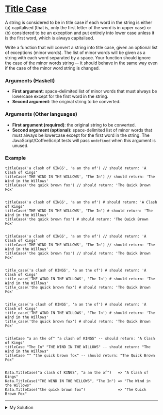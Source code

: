 # [Title Case](https://www.codewars.com/kata/5202ef17a402dd033c000009)

A string is considered to be in title case if each word in the string is either (a) capitalised (that is, only the first
letter of the word is in upper case) or (b) considered to be an exception and put entirely into lower case unless it is
the first word, which is always capitalised.

Write a function that will convert a string into title case, given an optional list of exceptions (minor words). The
list of minor words will be given as a string with each word separated by a space. Your function should ignore the case
of the minor words string -- it should behave in the same way even if the case of the minor word string is changed.

### Arguments (Haskell)

- **First argument**: space-delimited list of minor words that must always be lowercase except for the first word in the
  string.
- **Second argument**: the original string to be converted.

### Arguments (Other languages)

- **First argument (required)**: the original string to be converted.
- **Second argument (optional)**: space-delimited list of minor words that must always be lowercase except for the first
  word in the string. The JavaScript/CoffeeScript tests will pass `undefined` when this argument is unused.

### Example

    titleCase('a clash of KINGS', 'a an the of') // should return: 'A Clash of Kings'
    titleCase('THE WIND IN THE WILLOWS', 'The In') // should return: 'The Wind in the Willows'
    titleCase('the quick brown fox') // should return: 'The Quick Brown Fox'


    titleCase('a clash of KINGS', 'a an the of') # should return: 'A Clash of Kings'
    titleCase('THE WIND IN THE WILLOWS', 'The In') # should return: 'The Wind in the Willows'
    titleCase('the quick brown fox') # should return: 'The Quick Brown Fox'


    titleCase('a clash of KINGS', 'a an the of') // should return: 'A Clash of Kings'
    titleCase('THE WIND IN THE WILLOWS', 'The In') // should return: 'The Wind in the Willows'
    titleCase('the quick brown fox') // should return: 'The Quick Brown Fox'


    title_case('a clash of KINGS', 'a an the of') # should return: 'A Clash of Kings'
    title_case('THE WIND IN THE WILLOWS', 'The In') # should return: 'The Wind in the Willows'
    title_case('the quick brown fox') # should return: 'The Quick Brown Fox'


    title_case('a clash of KINGS', 'a an the of') # should return: 'A Clash of Kings'
    title_case('THE WIND IN THE WILLOWS', 'The In') # should return: 'The Wind in the Willows'
    title_case('the quick brown fox') # should return: 'The Quick Brown Fox'


    titleCase "a an the of" "a clash of KINGS" -- should return: "A Clash of Kings"
    titleCase "The In" "THE WIND IN THE WILLOWS" -- should return: "The Wind in the Willows"
    titleCase "" "the quick brown fox" -- should return: "The Quick Brown Fox"


    Kata.TitleCase("a clash of KINGS", "a an the of")   => "A Clash of Kings"
    Kata.TitleCase("THE WIND IN THE WILLOWS", "The In") => "The Wind in the Willows"
    Kata.TitleCase("the quick brown fox")               => "The Quick Brown Fox"

---

<details><summary>My Solution</summary>

```js
function titleCase(title, minorWords) {
  if (!title) return title;

  let titleArr = title.split(" ");
  let minorWordsArr = minorWords ? minorWords.split(" ") : [];
  return titleArr
    .map((v, i) => {
      if (
        i !== 0 &&
        minorWordsArr.some((mv) => mv.toLowerCase() === v.toLowerCase())
      )
        return v.toLowerCase();
      else return v.slice(0, 1).toUpperCase() + v.slice(1).toLowerCase();
    })
    .join(" ");
}
```

</details>
